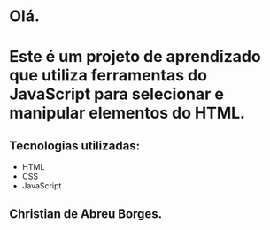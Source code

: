 # Olá. 
# Este é um projeto de aprendizado que utiliza ferramentas do JavaScript para selecionar e manipular elementos do HTML.

## Tecnologias utilizadas:
 * HTML
 * CSS
 * JavaScript
 
 ## Christian de Abreu Borges.
